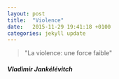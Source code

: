 ```yaml
---
layout: post
title:  "Violence"
date:   2015-11-29 19:41:18 +0100
categories: jekyll update
---
```


<div class="panel-body">
<blockquote>"La violence: une force faible"</blockquote>
<h5>Vladimir Jankélévitch</h5>
</div>
